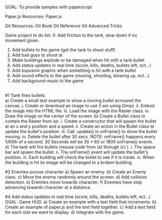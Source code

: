 GOAL: To provide samples with paperscript.

Paper.js Resources:
<a ref="http://paperjs.org/reference">Paper.js</a>

Git Resources:
<a ref="http://git-scm.com/book">Git Book</a>
<a ref="http://gitready.com">Git Reference</a>
<a ref="http://gitfu.wordpress.com">Git Advanced Tricks</a>

Game project to do list:
0. Add firction to the tank, slow down if no movement given.
1. Add bullets to the game (get the tank to shoot stuff)
2. Add bad guys to shoot at
3. Make buildings explode or be damaged when hit with a tank bullet
4. Add status updates in real time (score, kills, deaths, bullets left, ect...)
5. Add exposion graphic when something is hit with a tank bullet
6. Add sound effects to the game (moving, shooting, blowing up, ect...)
7. Add background music to the game
<br>
#1 Tank fires bullets:
<br>
  a) Create a small test example to show a moving bullet acrossed the canvas.
    i. Create or download an image to use (I am using Gimp).
    ii. Embed the image into the HTML file.
    iii. Load the image with the Raster class.
    iv. Draw the image on the center of the screen.
  b) Create a Bullet class to contain the Raster from (a).
    i. Create a constructor that will spawn the bullet at an x and y position and a speed.
    ii. Create an action in the Bullet class to update the bullet's position.
    iii. Call <Bullet>.update() in onFrame() to show the bullet moving.
    iv. Delete the bullet after 30 secs.
  NOTE: onFrame() happens every 1/60th of a second. 30 Seconds will be 30 * 60 or 1800 onFrame() events.
  d) The tank will fire bullets (resuse code from (a) through (c) ).
    i. The space bar will spawn the bullet.
    ii. The onFrame() event will update the bullet's position.
    iii. Each building will check the bullet to see if it is inside.
    iv. When the building is hit its image will be changed to a broken building.

#2 Enemies pursue character
  a) Spawn an enemy.
  b) Create an Enemy class.
  c) Move the enemy randomly around the screen.
  d) Add collision detection.
  e) Enemies move towards character.
  f) Enemies have stop advancing towards character at a distance.

#4 Add status updates in real time (score, kills, deaths, bullets left, ect...)
  GOAL: Game HUD.
  a) Create an example with a text field that increments.
  b) Create an example of paper.js and the text field together.
  c) Add a text field for each stat we want to display.
  d) Integrate with the game.

